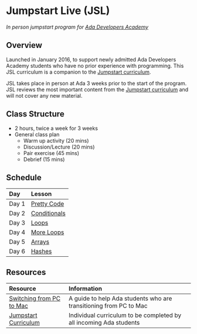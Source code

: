 # Jumpstart Live (JSL)
_In person jumpstart program for [Ada Developers Academy](http://adadevelopersacademy.org/)_

## Overview
Launched in January 2016, to support newly admitted Ada Developers Academy students who have no prior experience with programming. This JSL curriculum is a companion to the [Jumpstart curriculum](https://github.com/Ada-Developers-Academy/jump-start).

JSL takes place in person at Ada 3 weeks prior to the start of the program. JSL reviews the most important content from the [Jumpstart curriculum](https://github.com/Ada-Developers-Academy/jump-start) and will not cover any new material.

## Class Structure
* 2 hours, twice a week for 3 weeks
* General class plan
	* Warm up activity (20 mins)
	* Discussion/Lecture (20 mins)
	* Pair exercise (45 mins)
	* Debrief (15 mins)

## Schedule
| Day | Lesson | 
| :--- | :--- |
| Day 1 | [Pretty Code](lessons/pretty-code.md) |
| Day 2 | [Conditionals](lessons/conditionals.md) |
| Day 3 | [Loops](lessons/loops.md) |
| Day 4 | [More Loops](lessons/more-loops.md) |
| Day 5 | [Arrays](lessons/arrays.md) |
| Day 6 | [Hashes](lessons/hashes.md) |


## Resources

| Resource | Information |
| :--- | :--- |
| [Switching from PC to Mac](https://gist.github.com/drvonnjerryxlii/9898254abef2d184c659)| A guide to help Ada students who are transitioning from PC to Mac |
| [Jumpstart Curriculum](https://github.com/Ada-Developers-Academy/jump-start) | Individual curriculum to be completed by all incoming Ada students |